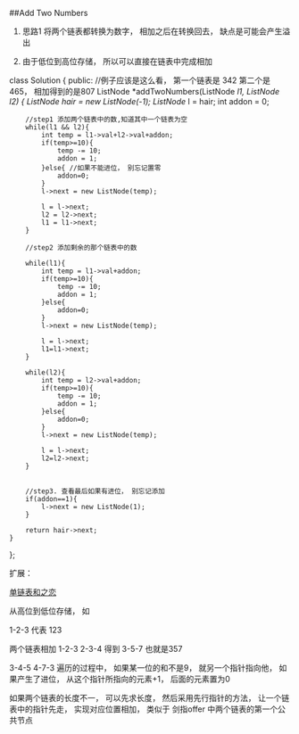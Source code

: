 ##Add Two Numbers    


1. 思路1 将两个链表都转换为数字， 相加之后在转换回去， 缺点是可能会产生溢出

2. 由于低位到高位存储， 所以可以直接在链表中完成相加

class Solution {
public:
    //例子应该是这么看， 第一个链表是 342 第二个是465， 相加得到的是807
    ListNode *addTwoNumbers(ListNode *l1, ListNode *l2) {
        ListNode* hair = new ListNode(-1);
        ListNode* l = hair;
        int addon = 0;
        
        //step1 添加两个链表中的数,知道其中一个链表为空
        while(l1 && l2){
            int temp = l1->val+l2->val+addon;
            if(temp>=10){
                temp -= 10;
                addon = 1;
            }else{ //如果不能进位， 别忘记置零
                addon=0;
            }
            l->next = new ListNode(temp);
            
            l = l->next;
            l2 = l2->next;
            l1 = l1->next;   
        }
        
        //step2 添加剩余的那个链表中的数
        
        while(l1){
            int temp = l1->val+addon;
            if(temp>=10){
                temp -= 10;
                addon = 1;
            }else{
                addon=0;
            }
            l->next = new ListNode(temp);
            
            l = l->next;
            l1=l1->next;
        }
        
        while(l2){
            int temp = l2->val+addon;
            if(temp>=10){
                temp -= 10;
                addon = 1;
            }else{
                addon=0;
            }
            l->next = new ListNode(temp);
            
            l = l->next;
            l2=l2->next;
        }
        
        
        //step3. 查看最后如果有进位， 别忘记添加
        if(addon==1){
            l->next = new ListNode(1);
        }
        
        return hair->next;
    }
};


扩展： 

[单链表和之恋](http://www.php230.com/weixin1409724238.html)

从高位到低位存储， 如

1-2-3 代表 123

两个链表相加 1-2-3 2-3-4 得到 3-5-7 也就是357

3-4-5 4-7-3
遍历的过程中， 如果某一位的和不是9， 就另一个指针指向他， 如果产生了进位， 从这个指针所指向的元素+1， 后面的元素置为0

如果两个链表的长度不一， 可以先求长度， 然后采用先行指针的方法， 让一个链表中的指针先走， 实现对应位置相加， 类似于 剑指offer 中两个链表的第一个公共节点

